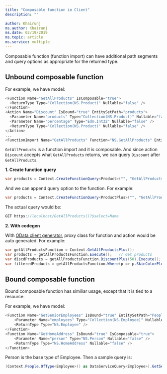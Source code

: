 ```yaml
---
title: "Composable function in Client"
description: ""

author: Khairunj
ms.author: Khairunj
ms.date: 02/19/2019
ms.topic: article
ms.service: multiple
---
```


Composable function (function import) can have additional path segments and query options as appropriate for the returned type.

## Unbound composable function
For example, we have model:

``` csharp
<Function Name="GetAllProducts" IsComposable="true">
  <ReturnType Type="Collection(NS.Product)" Nullable="false" />
</Function>
<Action Name="Discount" IsBound="true" EntitySetPath="products">
  <Parameter Name="products" Type="Collection(NS.Product)" Nullable="false" />
  <Parameter Name="percentage" Type="Edm.Int32" Nullable="false" />
  <ReturnType Type="Collection(NS.Product)" Nullable="false" />
</Action>
...
<FunctionImport Name="GetAllProducts" Function="NS.GetAllProducts" EntitySet="Products" IncludeInServiceDocument="true" />
```

`GetAllProducts` is a function import and it is composable. And since action `Discount` accepts what `GetAllProducts` returns, we can query `Discount` after `GetAllProducts`.

<strong>1. Create function query</strong>

``` csharp
var products = Context.CreateFunctionQuery<Product>("", "GetAllProducts", true).Execute();
```

And we can append query option to the function. For example:

``` csharp
var products = Context.CreateFunctionQuery<ProductPlus>("", "GetAllProducts", true).AddQueryOption("$select", "Name").Execute();
```
The actual query would be:
``` csharp
GET https://localhost/GetAllProducts()?$select=Name
```

<strong>2. With codegen</strong>

With [OData client generator](https://blogs.msdn.com/b/odatateam/archive/2014/03/12/how-to-use-odata-client-code-generator-to-generate-client-side-proxy-class.aspx), proxy class for function and action would be auto generated.
For example:

``` csharp
var getAllProductsFunction = Context.GetAllProductsPlus();
var products = getAllProductsFunction.Execute();   // Get products 
var discdProducts = getAllProductsFunction.DiscountPlus(50).Execute();   // Call action on function
var filteredProducts = getAllProductsFunction.Where(p => p.SkinColorPlus == ColorPlus.RedPlus).Execute();   //Add query option 
```

## Bound composable function

Bound composable function has similiar usage, except that it is tied to a resource.

For example, we have model:
``` csharp
<Function Name="GetSeniorEmployees" IsBound="true" EntitySetPath="People" IsComposable="true">
    <Parameter Name="employees" Type="Collection(NS.Employee)" Nullable="false" />
    <ReturnType Type="NS.Employee" />
</Function>
<Function Name="GetHomeAddress" IsBound="true" IsComposable="true">
    <Parameter Name="person" Type="NS.Person" Nullable="false" />
    <ReturnType Type="NS.HomeAddress" Nullable="false" />
</Function>
```

Person is the base type of Employee. 
Then a sample query is:
``` csharp
(Context.People.OfType<Employee>() as DataServiceQuery<Employee>).GetSeniorEmployees().GetHomeAddress().GetValue();
```

